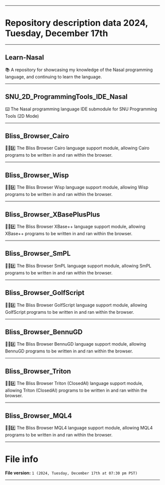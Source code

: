 
***

# Repository description data 2024, Tuesday, December 17th

---

## Learn-Nasal

📚️ A repository for showcasing my knowledge of the Nasal programming language, and continuing to learn the language. 

---

## SNU_2D_ProgrammingTools_IDE_Nasal

⌨️ The Nasal programming language IDE submodule for SNU Programming Tools (2D Mode)

---

## Bliss_Browser_Cairo

🌳️🌐️#️⃣️ The Bliss Browser Cairo language support module, allowing Cairo programs to be written in and ran within the browser.

---

## Bliss_Browser_Wisp

🌳️🌐️#️⃣️ The Bliss Browser Wisp language support module, allowing Wisp programs to be written in and ran within the browser.

---

## Bliss_Browser_XBasePlusPlus

🌳️🌐️#️⃣️ The Bliss Browser XBase++ language support module, allowing XBase++ programs to be written in and ran within the browser.

---

## Bliss_Browser_SmPL

🌳️🌐️#️⃣️ The Bliss Browser SmPL language support module, allowing SmPL programs to be written in and ran within the browser.

---

## Bliss_Browser_GolfScript

🌳️🌐️#️⃣️ The Bliss Browser GolfScript language support module, allowing GolfScript programs to be written in and ran within the browser.

---

## Bliss_Browser_BennuGD

🌳️🌐️#️⃣️ The Bliss Browser BennuGD language support module, allowing BennuGD programs to be written in and ran within the browser.

---

## Bliss_Browser_Triton

🌳️🌐️#️⃣️ The Bliss Browser Triton (ClosedAI) language support module, allowing Triton (ClosedAI) programs to be written in and ran within the browser.

---

## Bliss_Browser_MQL4

🌳️🌐️#️⃣️ The Bliss Browser MQL4 language support module, allowing MQL4 programs to be written in and ran within the browser.

***

# File info

**File version:** `1 (2024, Tuesday, December 17th at 07:30 pm PST)`

***

